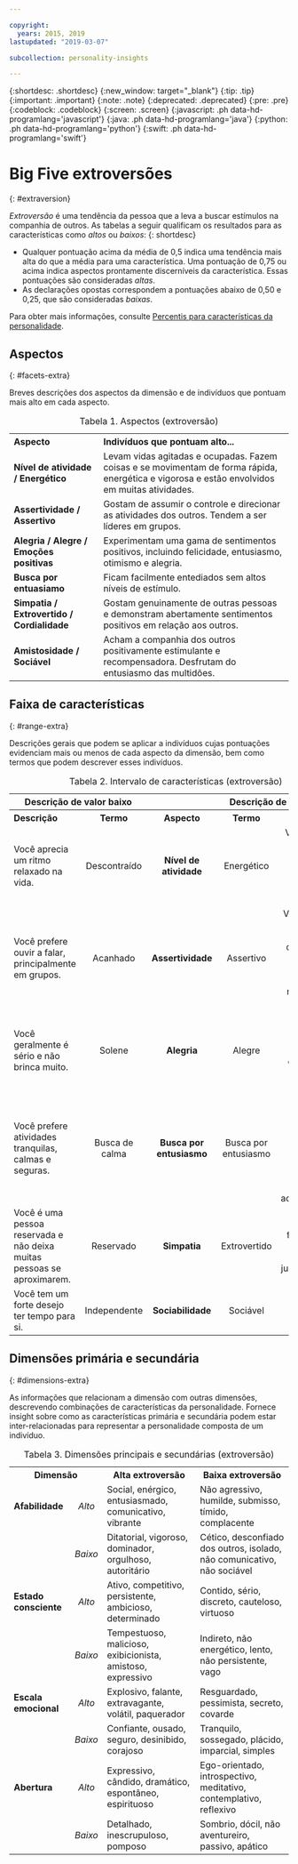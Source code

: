 ```yaml
---

copyright:
  years: 2015, 2019
lastupdated: "2019-03-07"

subcollection: personality-insights

---
```


{:shortdesc: .shortdesc}
{:new_window: target="_blank"}
{:tip: .tip}
{:important: .important}
{:note: .note}
{:deprecated: .deprecated}
{:pre: .pre}
{:codeblock: .codeblock}
{:screen: .screen}
{:javascript: .ph data-hd-programlang='javascript'}
{:java: .ph data-hd-programlang='java'}
{:python: .ph data-hd-programlang='python'}
{:swift: .ph data-hd-programlang='swift'}

# Big Five extroversões
{: #extraversion}

*Extroversão* é uma tendência
da pessoa que a leva a buscar estímulos na companhia de outros. As tabelas a seguir qualificam os resultados para as características como *altos* ou *baixos*:
{: shortdesc}

-   Qualquer pontuação acima da média de 0,5 indica uma tendência mais alta do que a média para uma característica. Uma pontuação de 0,75 ou acima indica aspectos prontamente discerníveis da característica. Essas pontuações são consideradas *altas*.
-   As declarações opostas correspondem a pontuações abaixo de 0,50 e 0,25, que são consideradas *baixas*.

Para obter mais informações, consulte [Percentis para características da personalidade](/docs/services/personality-insights?topic=personality-insights-numeric#percentiles).

## Aspectos
{: #facets-extra}

Breves descrições dos aspectos da dimensão e de indivíduos que pontuam mais alto em cada aspecto.

<table>
  <caption>Tabela 1. Aspectos (extroversão)</caption>
  <tr>
    <th style="text-align:left">Aspecto</th>
    <th style="text-align:left">Indivíduos que pontuam alto...</th>
  </tr>
  <tr>
    <td><strong>Nível de atividade / Energético</strong></td>
    <td>Levam vidas agitadas e ocupadas. Fazem coisas e se movimentam de forma rápida, energética e vigorosa e estão envolvidos em muitas atividades.</td>
  </tr>
  <tr>
    <td><strong>Assertividade / Assertivo</strong></td>
    <td>Gostam de assumir o controle e direcionar as atividades dos outros. Tendem a ser líderes em grupos.</td>
  </tr>
  <tr>
    <td><strong>Alegria / Alegre / Emoções positivas</strong></td>
    <td>Experimentam uma gama de sentimentos positivos, incluindo felicidade, entusiasmo, otimismo e alegria.</td>
  </tr>
  <tr>
    <td><strong>Busca por entuasiamo</strong></td>
    <td>Ficam facilmente entediados sem altos níveis de estímulo.</td>
  </tr>
  <tr>
    <td><strong>Simpatia / Extrovertido / Cordialidade</strong></td>
    <td>Gostam genuinamente de outras pessoas e demonstram abertamente sentimentos positivos
em relação aos outros.</td>
  </tr>
  <tr>
    <td><strong>Amistosidade / Sociável</strong></td>
    <td>Acham a companhia dos outros positivamente estimulante e recompensadora.
    Desfrutam do entusiasmo das multidões.</td>
  </tr>
</table>

## Faixa de características
{: #range-extra}

Descrições gerais que podem se aplicar a indivíduos cujas pontuações evidenciam mais ou menos de cada aspecto da dimensão, bem como termos que podem descrever esses indivíduos.

<table summary="Para o aspecto listado na coluna do meio de cada linha, as primeiras duas colunas fornecem uma descrição e um termo para indivíduos com pontuações baixas para o aspecto e as duas últimas colunas fornecem um termo e uma descrição para indivíduos com pontuações altas para o aspecto.">
  <caption>Tabela 2. Intervalo de características (extroversão)</caption>
  <tr>
    <th id="lowValue" colspan="2" style="text-align:center">
      Descrição de valor baixo
    </th>
    <th id="blank"></th>
    <th id="highValue" colspan="2" style="text-align:center">
      Descrição de valor alto
    </th>
  </tr>
  <tr>
    <th id="lowDescription" headers="lowValue" style="text-align:left; width:23%">
      Descrição
    </th>
    <th id="lowTerm" headers="lowValue" style="text-align:center; width:16%">
      Termo
    </th>
    <th id="facet" headers="blank" style="text-align:center; width:16%">
      Aspecto
    </th>
    <th id="highTerm" headers="highValue" style="text-align:center; width:16%">
      Termo
    </th>
    <th id="highDescription" headers="highValue" style="text-align:right">
      Descrição
    </th>
  </tr>
  <tr>
    <td headers="lowValue lowDescription" style="text-align:left">
      Você aprecia um ritmo relaxado na vida.
    </td>
    <td headers="lowValue lowTerm" style="text-align:center">
      Descontraído
    </td>
    <td headers="blank facet" style="text-align:center">
      <strong>Nível de atividade</strong>
    </td>
    <td headers="highValue highTerm" style="text-align:center">
      Energético
    </td>
    <td headers="highValue highDescription" style="text-align:right">
      Você usufrui de um horário agitado e ocupado com muitas atividades.
    </td>
  </tr>
  <tr>
    <td headers="lowValue lowDescription" style="text-align:left">
      Você prefere ouvir a falar, principalmente em grupos.
    </td>
    <td headers="lowValue lowTerm" style="text-align:center">
      Acanhado
    </td>
    <td headers="blank facet" style="text-align:center">
      <strong>Assertividade</strong>
    </td>
    <td headers="highValue highTerm" style="text-align:center">
      Assertivo
    </td>
    <td headers="highValue highDescription" style="text-align:right">
      Você tende a falar e assumir o controle das situações e se sente confortável na liderança de grupos.
    </td>
  </tr>
  <tr>
    <td headers="lowValue lowDescription" style="text-align:left">
      Você geralmente é sério e não brinca muito.
    </td>
    <td headers="lowValue lowTerm" style="text-align:center">
      Solene
    </td>
    <td headers="blank facet" style="text-align:center">
      <strong>Alegria</strong>
    </td>
    <td headers="highValue highTerm" style="text-align:center">
      Alegre
    </td>
    <td headers="highValue highDescription" style="text-align:right">
      Você é uma pessoa alegre e compartilha essa alegria com o mundo.
    </td>
  </tr>
  <tr>
    <td headers="lowValue lowDescription" style="text-align:left">
      Você prefere atividades tranquilas, calmas e seguras.
    </td>
    <td headers="lowValue lowTerm" style="text-align:center">
      Busca de calma
    </td>
    <td headers="blank facet" style="text-align:center">
      <strong>Busca por entusiasmo</strong>
    </td>
    <td headers="highValue highTerm" style="text-align:center">
      Busca por entusiasmo
    </td>
    <td headers="highValue highDescription" style="text-align:right">
      Você se entusiasma correndo riscos e se sente entediado quando não há muita ação acontecendo.
    </td>
  </tr>
  <tr>
    <td headers="lowValue lowDescription" style="text-align:left">
      Você é uma pessoa reservada e não deixa muitas pessoas se aproximarem.
    </td>
    <td headers="lowValue lowTerm" style="text-align:center">
      Reservado
    </td>
    <td headers="blank facet" style="text-align:center">
      <strong>Simpatia</strong>
    </td>
    <td headers="highValue highTerm" style="text-align:center">
      Extrovertido
    </td>
    <td headers="highValue highDescription" style="text-align:right">
      Você faz amigos facilmente e se sente confortável junto a outras pessoas.
    </td>
  </tr>
  <tr>
    <td headers="lowValue lowDescription" style="text-align:left">
      Você tem um forte desejo ter tempo para si.
    </td>
    <td headers="lowValue lowTerm" style="text-align:center">
      Independente
    </td>
    <td headers="blank facet" style="text-align:center">
      <strong>Sociabilidade</strong>
    </td>
    <td headers="highValue highTerm" style="text-align:center">
      Sociável
    </td>
    <td headers="highValue highDescription" style="text-align:right">
      Você desfruta da companhia dos outros.
    </td>
  </tr>
</table>

## Dimensões primária e secundária
{: #dimensions-extra}

As informações que relacionam a dimensão com outras dimensões, descrevendo combinações de características da personalidade. Fornece insight sobre como as características primária e secundária podem estar inter-relacionadas para representar a personalidade composta de um indivíduo.

<table>
  <caption>Tabela 3. Dimensões principais e secundárias (extroversão)</caption>
  <tr>
    <th colspan="2" style="width:30%">Dimensão</th>
    <th style="width:35%">Alta extroversão</th>
    <th style="width:35%">Baixa extroversão</th>
  </tr>
  <tr>
    <td style="text-align:left"><strong>Afabilidade</strong></td>
    <td style="text-align:center"><em>Alto</em></td>
    <td>Social, enérgico, entusiasmado, comunicativo, vibrante</td>
    <td>Não agressivo, humilde, submisso, tímido, complacente</td>
  </tr>
  <tr>
    <td></td>
    <td style="text-align:center"><em>Baixo</em></td>
    <td>Ditatorial, vigoroso, dominador, orgulhoso, autoritário</td>
    <td>Cético, desconfiado dos outros, isolado, não comunicativo, não sociável</td>
  </tr>
  <tr>
    <td style="text-align:left"><strong>Estado consciente</strong></td>
    <td style="text-align:center"><em>Alto</em></td>
    <td>Ativo, competitivo, persistente, ambicioso, determinado</td>
    <td>Contido, sério, discreto, cauteloso, virtuoso</td>
  </tr>
  <tr>
    <td></td>
    <td style="text-align:center"><em>Baixo</em></td>
    <td>Tempestuoso, malicioso, exibicionista, amistoso, expressivo</td>
    <td>Indireto, não energético, lento, não persistente, vago</td>
  </tr>
  <tr>
    <td style="text-align:left"><strong>Escala emocional</strong></td>
    <td style="text-align:center"><em>Alto</em></td>
    <td>Explosivo, falante, extravagante, volátil, paquerador</td>
    <td>Resguardado, pessimista, secreto, covarde</td>
  </tr>
  <tr>
    <td></td>
    <td style="text-align:center"><em>Baixo</em></td>
    <td>Confiante, ousado, seguro, desinibido, corajoso</td>
    <td>Tranquilo, sossegado, plácido, imparcial, simples</td>
  </tr>
  <tr>
    <td style="text-align:left"><strong>Abertura</strong></td>
    <td style="text-align:center"><em>Alto</em></td>
    <td>Expressivo, cândido, dramático, espontâneo, espirituoso</td>
    <td>Ego-orientado, introspectivo, meditativo, contemplativo, reflexivo</td>
  </tr>
  <tr>
    <td></td>
    <td style="text-align:center"><em>Baixo</em></td>
    <td>Detalhado, inescrupuloso, pomposo</td>
    <td>Sombrio, dócil, não aventureiro, passivo, apático</td>
  </tr>
</table>

